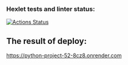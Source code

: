 ### Hexlet tests and linter status:
[![Actions Status](https://github.com/PavelZ94/python-project-52/actions/workflows/hexlet-check.yml/badge.svg)](https://github.com/PavelZ94/python-project-52/actions)

## The result of deploy:
https://python-project-52-8cz8.onrender.com